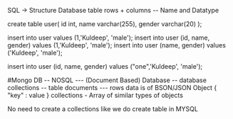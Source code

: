 SQL -> Structure
Database
table
rows + 
columns -- Name and Datatype

create table user(
    id int,
    name varchar(255),
    gender varchar(20) 
);


insert into user values (1,'Kuldeep', 'male');
insert into user (id, name, gender) values (1,'Kuldeep', 'male');
insert into user (name, gender) values ('Kuldeep', 'male');

insert into user (id, name, gender) values ("one",'Kuldeep', 'male');


#Mongo DB -- NOSQL --- (Document Based)
Database -- database
collections -- table 
documents --- rows
data is of BSON/JSON Object { "key" : value }
collections - Array of similar types of objects

No need to create a collections like we do create table in MYSQL
